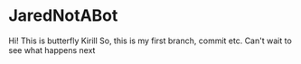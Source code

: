 # JaredNotABot

Hi! This is butterfly Kirill
So, this is my first branch, commit etc. 
Can't wait to see what happens next
